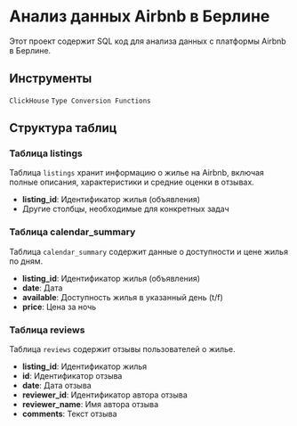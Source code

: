 # Анализ данных Airbnb в Берлине

Этот проект содержит SQL код для анализа данных с платформы Airbnb в Берлине. 

## Инструменты

`ClickHouse`
`Type Conversion Functions` 

## Структура таблиц

### Таблица listings

Таблица `listings` хранит информацию о жилье на Airbnb, включая полные описания, характеристики и средние оценки в отзывах.

- **listing_id**: Идентификатор жилья (объявления)
- Другие столбцы, необходимые для конкретных задач

### Таблица calendar_summary

Таблица `calendar_summary` содержит данные о доступности и цене жилья по дням.

- **listing_id**: Идентификатор жилья (объявления)
- **date**: Дата
- **available**: Доступность жилья в указанный день (t/f)
- **price**: Цена за ночь

### Таблица reviews

Таблица `reviews` содержит отзывы пользователей о жилье.

- **listing_id**: Идентификатор жилья
- **id**: Идентификатор отзыва
- **date**: Дата отзыва
- **reviewer_id**: Идентификатор автора отзыва
- **reviewer_name**: Имя автора отзыва
- **comments**: Текст отзыва

